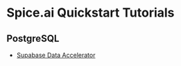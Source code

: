 # Spice.ai Quickstart Tutorials

## PostgreSQL

- [Supabase Data Accelerator](quickstarts/postgres/README.md)